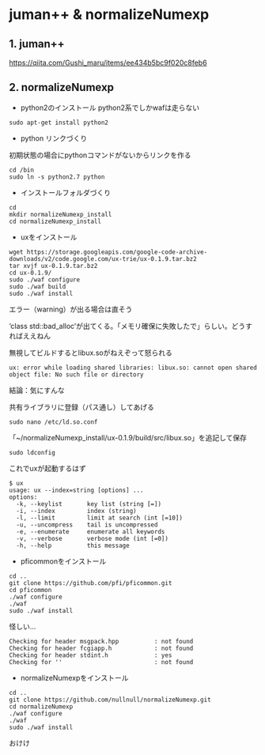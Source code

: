 # juman++ & normalizeNumexp

## 1. juman++

https://qiita.com/Gushi_maru/items/ee434b5bc9f020c8feb6

## 2. normalizeNumexp

+ python2のインストール
python2系でしかwafは走らない

```
sudo apt-get install python2
```

+ python リンクづくり

初期状態の場合にpythonコマンドがないからリンクを作る

```
cd /bin
sudo ln -s python2.7 python
```

+ インストールフォルダづくり

```
cd
mkdir normalizeNumexp_install
cd normalizeNumexp_install
```

+ uxをインストール

```
wget https://storage.googleapis.com/google-code-archive-downloads/v2/code.google.com/ux-trie/ux-0.1.9.tar.bz2
tar xvjf ux-0.1.9.tar.bz2
cd ux-0.1.9/
sudo ./waf configure
sudo ./waf build
sudo ./waf install
```

エラー（warning）が出る場合は直そう

‘class std::bad_alloc’が出てくる。「メモリ確保に失敗したで」らしい。どうすればええねん

無視してビルドするとlibux.soがねえぞって怒られる

```
ux: error while loading shared libraries: libux.so: cannot open shared object file: No such file or directory
```

結論：気にすんな

共有ライブラリに登録（パス通し）してあげる

```
sudo nano /etc/ld.so.conf
```

「~/normalizeNumexp_install/ux-0.1.9/build/src/libux.so」を追記して保存

```
sudo ldconfig
```

これでuxが起動するはず

```
$ ux
usage: ux --index=string [options] ...
options:
  -k, --keylist       key list (string [=])
  -i, --index         index (string)
  -l, --limit         limit at search (int [=10])
  -u, --uncompress    tail is uncompressed
  -e, --enumerate     enumerate all keywords
  -v, --verbose       verbose mode (int [=0])
  -h, --help          this message
```

+ pficommonをインストール

```
cd ..
git clone https://github.com/pfi/pficommon.git
cd pficommon
./waf configure
./waf
sudo ./waf install
```

怪しい...

```
Checking for header msgpack.hpp          : not found
Checking for header fcgiapp.h            : not found
Checking for header stdint.h             : yes
Checking for ''                          : not found
```

+ normalizeNumexpをインストール

```
cd ..
git clone https://github.com/nullnull/normalizeNumexp.git
cd normalizeNumexp
./waf configure
./waf 
sudo ./waf install
```

おけけ

